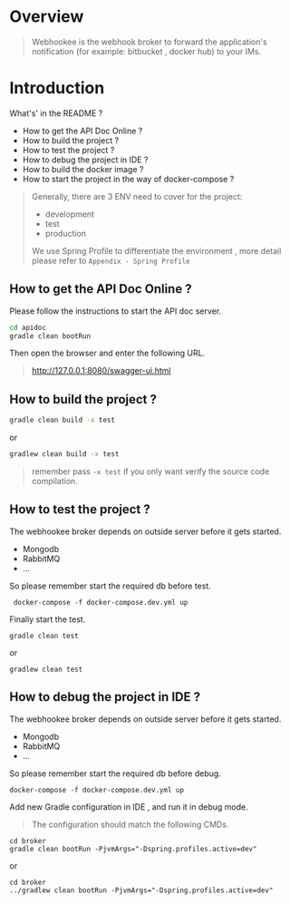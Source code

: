 
# Overview

> Webhookee is the webhook broker to forward the application's notification (for example: bitbucket , docker hub) to your IMs.

# Introduction

What's' in the README ?

* How to get the API Doc Online ?
* How to build the project ?
* How to test the project ?
* How to debug the project in IDE ?
* How to build the docker image ?
* How to start the project in the way of docker-compose ?

> Generally, there are 3 ENV need to cover for the project:
>
> * development
> * test
> * production
>
> We use Spring Profile to differentiate the environment , more detail please refer to `Appendix - Spring Profile`

## How to get the API Doc Online ?

Please follow the instructions to start the API doc server.

```sh
cd apidoc
gradle clean bootRun
```

Then open the browser and enter the following URL.

> http://127.0.0.1:8080/swagger-ui.html


## How to build the project ?

```sh
gradle clean build -x test
```

or 

```sh
gradlew clean build -x test
```

> remember pass `-x test` if you only want verify the source code compilation.

## How to test the project ?

The webhookee broker depends on outside server before it gets started.

* Mongodb
* RabbitMQ
* ...

So please remember start the required db before test.

```
 docker-compose -f docker-compose.dev.yml up
```

Finally start the test.


```
gradle clean test
```

or 

```
gradlew clean test
```


## How to debug the project in IDE ?

The webhookee broker depends on outside server before it gets started.

* Mongodb
* RabbitMQ
* ...

So please remember start the required db before debug.

```
docker-compose -f docker-compose.dev.yml up
```


Add new Gradle configuration in IDE , and run it in debug mode.

> The configuration should match the following CMDs.

```
cd broker
gradle clean bootRun -PjvmArgs="-Dspring.profiles.active=dev"
```

or
 
```
cd broker
../gradlew clean bootRun -PjvmArgs="-Dspring.profiles.active=dev"
```

